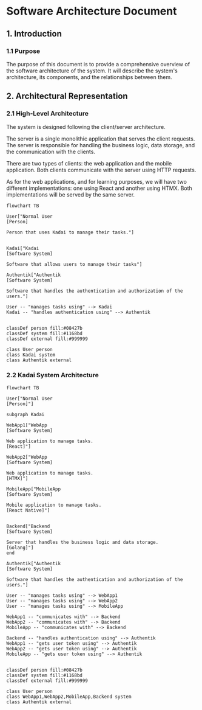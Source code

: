 # Software Architecture Document

## 1. Introduction

### 1.1 Purpose

The purpose of this document is to provide a comprehensive overview of the software architecture of the system. It will describe the system's architecture, its components, and the relationships between them.

## 2. Architectural Representation

### 2.1 High-Level Architecture

The system is designed following the client/server architecture. 

The server is a single monolithic application that serves the client requests. The server is responsible for handling the business logic, data storage, and the communication with the clients.

There are two types of clients: the web application and the mobile application. Both clients communicate with the server using HTTP requests.

As for the web applications, and for learning purposes, we will have two different implementations: one using React and another using HTMX. Both implementations will be served by the same server.

```mermaid
flowchart TB

User["Normal User
[Person]

Person that uses Kadai to manage their tasks."]


Kadai["Kadai
[Software System]

Software that allows users to manage their tasks"]

Authentik["Authentik
[Software System]

Software that handles the authentication and authorization of the users."]

User -- "manages tasks using" --> Kadai
Kadai -- "handles authentication using" --> Authentik


classDef person fill:#08427b
classDef system fill:#1168bd
classDef external fill:#999999

class User person
class Kadai system
class Authentik external
```

### 2.2 Kadai System Architecture

```mermaid
flowchart TB

User["Normal User
[Person]"]

subgraph Kadai

WebApp1["WebApp
[Software System]

Web application to manage tasks.
[React]"]

WebApp2["WebApp
[Software System]

Web application to manage tasks.
[HTMX]"]

MobileApp["MobileApp
[Software System]

Mobile application to manage tasks.
[React Native]"]


Backend["Backend
[Software System]

Server that handles the business logic and data storage.
[Golang]"]
end

Authentik["Authentik
[Software System]

Software that handles the authentication and authorization of the users."]

User -- "manages tasks using" --> WebApp1
User -- "manages tasks using" --> WebApp2
User -- "manages tasks using" --> MobileApp

WebApp1 -- "communicates with" --> Backend
WebApp2 -- "communicates with" --> Backend
MobileApp -- "communicates with" --> Backend

Backend -- "handles authentication using" --> Authentik
WebApp1 -- "gets user token using" --> Authentik
WebApp2 -- "gets user token using" --> Authentik
MobileApp -- "gets user token using" --> Authentik


classDef person fill:#08427b
classDef system fill:#1168bd
classDef external fill:#999999

class User person
class WebApp1,WebApp2,MobileApp,Backend system
class Authentik external
```